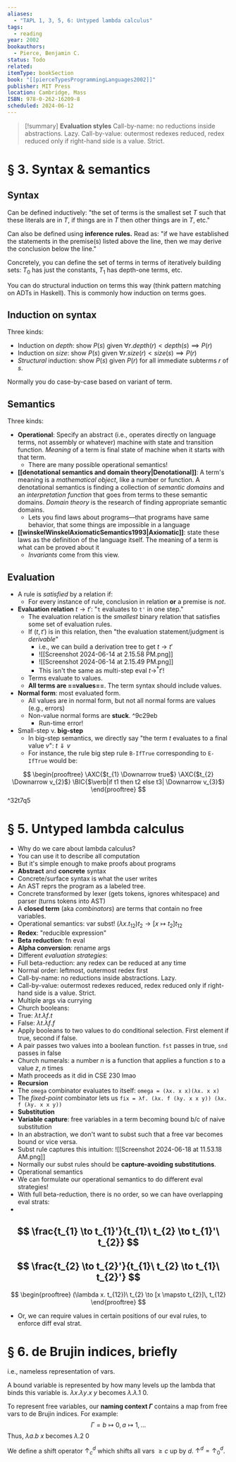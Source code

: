 ```yaml
---
aliases:
  - "TAPL 1, 3, 5, 6: Untyped lambda calculus"
tags:
  - reading
year: 2002
bookauthors:
  - Pierce, Benjamin C.
status: Todo
related: 
itemType: bookSection
book: "[[pierceTypesProgrammingLanguages2002]]"
publisher: MIT Press
location: Cambridge, Mass
ISBN: 978-0-262-16209-8
scheduled: 2024-06-12
---
```

> [!summary]
> **Evaluation styles**
> Call-by-name: no reductions inside abstractions. Lazy.
> Call-by-value: outermost redexes reduced, redex reduced only if right-hand side is a value. Strict.

# § 3. Syntax & semantics

## Syntax

Can be defined inductively: "the set of terms is the smallest set $T$ such that these literals are in $T$, if things are in $T$ then other things are in $T$, etc."

Can also be defined using **inference rules.** Read as: "if we have established the statements in the premise(s) listed above the line, then we may derive the conclusion below the line."

Concretely, you can define the set of terms in terms of iteratively building sets: $T_{0}$ has just the constants, $T_{1}$ has depth-one terms, etc.

You can do structural induction on terms this way (think pattern matching on ADTs in Haskell). This is commonly how induction on terms goes.

## Induction on syntax

Three kinds:

- Induction on *depth*: show $P(s)$ given $\forall r. depth(r) < depth(s) \implies P(r)$
- Induction on *size*: show $P(s)$ given $\forall r. size(r) < size(s) \implies P(r)$
- *Structural* induction: show $P(s)$ given $P(r)$ for all immediate subterms $r$ of $s$.

Normally you do case-by-case based on variant of term.

## Semantics

Three kinds:

- **Operational**: Specify an abstract (i.e., operates directly on language terms, not assembly or whatever) machine with state and transition function. *Meaning* of a term is final state of machine when it starts with that term.
 	- There are many possible operational semantics!
- **[[denotational semantics and domain theory|Denotational]]**: A term's meaning is a *mathematical object*, like a number or function. A denotational semantics is finding a collection of *semantic domains* and an *interpretation function* that goes from terms to these semantic domains. *Domain theory* is the research of finding appropriate semantic domains.
 	- Lets you find laws about programs—that programs have same behavior, that some things are impossible in a language
- **[[winskelWinskelAxiomaticSemantics1993|Axiomatic]]**: state these laws as the definition of the language itself. The meaning of a term is what can be proved about it
 	- *Invariants* come from this view.

## Evaluation

- A rule is *satisfied* by a relation if:
 	- For every instance of rule, conclusion in relation **or** a premise is *not*.
- **Evaluation relation** $t \to t'$: "`t` evaluates to `t'` in one step."
 	- The evaluation relation is the *smallest* binary relation that satisfies some set of evaluation rules.
 	- If $(t, t')$ is in this relation, then "the evaluation statement/judgment is *derivable*"
  		- i.e., we can build a derivation tree to get $t \to t'$
  		- ![[Screenshot 2024-06-14 at 2.15.58 PM.png]]
  		- ![[Screenshot 2024-06-14 at 2.15.49 PM.png]]
  		- This isn't the same as multi-step eval $t \to^* t'$!
 	- Terms evaluate to values.
 	- **All terms are ==values==**. The term syntax should include values.
- **Normal form**: most evaluated form.
 	- All values are in normal form, but not all normal forms are values (e.g., errors)
 	- Non-value normal forms are **stuck**. ^9c29eb
  		- Run-time error!
- Small-step v. **big-step**
 	- In big-step semantics, we directly say "the term $t$ evaluates to a final value $v$": $t \Downarrow v$
 	- For instance, the rule big step rule `B-IfTrue` corresponding to `E-IfTrue` would be:

$$
\begin{prooftree} \AXC{$t_{1} \Downarrow true$} \AXC{$t_{2} \Downarrow v_{2}$} \BIC{$\verb|if t1 then t2 else t3| \Downarrow v_{3}$} \end{prooftree}
$$ ^32t7q5

# § 5. Untyped lambda calculus

- Why do we care about lambda calculus?
 - You can use it to describe all computation
 - But it's simple enough to make proofs about programs
- **Abstract** and **concrete** syntax
 - Concrete/surface syntax is what the user writes
 - An AST reprs the program as a labeled tree.
 - Concrete transformed by lexer (gets tokens, ignores whitespace) and parser (turns tokens into AST)
- A **closed term** (aka *combinators*) are terms that contain no free variables.
- Operational semantics: var subst! $(\lambda x. t_{12}) t_{2} \to [x \mapsto t_{2}] t_{12}$
 - **Redex**: "reducible expression"
 - **Beta reduction**: fn eval
 - **Alpha conversion**: rename args
 - Different *evaluation strategies*:
  - Full beta-reduction: any redex can be reduced at any time
  - Normal order: leftmost, outermost redex first
  - Call-by-name: no reductions inside abstractions. Lazy.
  - Call-by-value: outermost redexes reduced, redex reduced only if right-hand side is a value. Strict.
- Multiple args via currying
- Church booleans:
 - True: $\lambda t. \lambda f. t$
 - False: $\lambda t. \lambda f. f$
 - Apply booleans to two values to do conditional selection. First element if true, second if false.
- A pair passes two values into a boolean function. `fst` passes in true, `snd` passes in false
- Church numerals: a number $n$ is a function that applies a function $s$ to a value $z$, $n$ times
 - Math proceeds as it did in CSE 230 lmao
- **Recursion**
 - The `omega` combinator evaluates to itself: `omega = (λx. x x)(λx. x x)`
 - The *fixed-point* combinator lets us `fix = λf. (λx. f (λy. x x y)) (λx. f (λy. x x y))`
- **Substitution**
 - **Variable capture**: free variables in a term becoming bound b/c of naive substitution
  - In an abstraction, we don't want to subst such that a free var becomes bound or vice versa.
  - Subst rule captures this intuition: ![[Screenshot 2024-06-18 at 11.53.18 AM.png]]
 - Normally our subst rules should be **capture-avoiding substitutions**.
- Operational semantics
 - We can formulate our operational semantics to do different eval strategies!
 - With full beta-reduction, there is no order, so we can have overlapping eval strats:
  -
$$
\frac{t_{1} \to t_{1}'}{t_{1}\ t_{2} \to t_{1}'\ t_{2}}
$$
  -
$$
\frac{t_{2} \to t_{2}'}{t_{1}\ t_{2} \to t_{1}\ t_{2}'}
$$
  -
$$
\begin{prooftree} (\lambda x. t_{12})\ t_{2} \to [x \mapsto t_{2}]\, t_{12} \end{prooftree}
$$
 - Or, we can require values in certain positions of our eval rules, to enforce diff eval strat.

# § 6. de Brujin indices, briefly

i.e., nameless representation of vars.

A bound variable is represented by how many levels up the lambda that binds this variable is. $\lambda x. \lambda y. x\ y$ becomes $\lambda.\lambda. 1\ 0$.

To represent free variables, our **naming context $\Gamma$** contains a map from free vars to de Brujin indices. For example:
$$
\Gamma = b \mapsto 0, a \mapsto 1, \dots
$$
Thus, $\lambda a. b\ x$ becomes $\lambda. 2\ 0$

We define a shift operator $\uparrow^d_{c}$ which shifts all vars $\geq c$ up by $d$. $\uparrow^d = \uparrow^d_{0}$.
